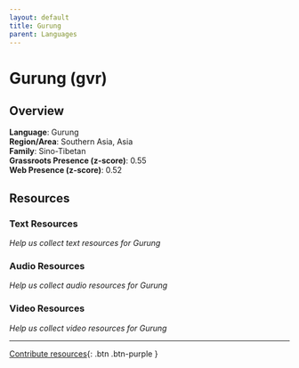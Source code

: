```yaml
---
layout: default
title: Gurung
parent: Languages
---
```


# Gurung (gvr)

## Overview

**Language**: Gurung  
**Region/Area**: Southern Asia, Asia  
**Family**: Sino-Tibetan  
**Grassroots Presence (z-score)**: 0.55  
**Web Presence (z-score)**: 0.52  

## Resources

### Text Resources
*Help us collect text resources for Gurung*

### Audio Resources
*Help us collect audio resources for Gurung*

### Video Resources
*Help us collect video resources for Gurung*

---

[Contribute resources](https://forms.office.com/e/1SfLJx3u1r){: .btn .btn-purple }
